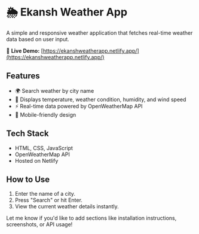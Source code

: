 # 🌦️ Ekansh Weather App

A simple and responsive weather application that fetches real-time weather data based on user input.

🔗 **Live Demo:** [https://ekanshweatherapp.netlify.app/](https://ekanshweatherapp.netlify.app/)

## Features

* 🌍 Search weather by city name
* 📍 Displays temperature, weather condition, humidity, and wind speed
* ⚡ Real-time data powered by OpenWeatherMap API
* 📱 Mobile-friendly design

## Tech Stack

* HTML, CSS, JavaScript
* OpenWeatherMap API
* Hosted on Netlify

## How to Use

1. Enter the name of a city.
2. Press "Search" or hit Enter.
3. View the current weather details instantly.

Let me know if you'd like to add sections like installation instructions, screenshots, or API usage!
